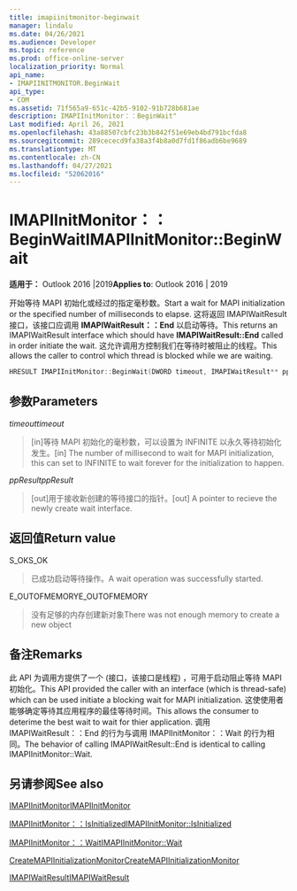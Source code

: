 ```yaml
---
title: imapiinitmonitor-beginwait
manager: lindalu
ms.date: 04/26/2021
ms.audience: Developer
ms.topic: reference
ms.prod: office-online-server
localization_priority: Normal
api_name:
- IMAPIINITMONITOR.BeginWait
api_type:
- COM
ms.assetid: 71f565a9-651c-42b5-9102-91b728b681ae
description: IMAPIInitMonitor：：BeginWait"
Last modified: April 26, 2021
ms.openlocfilehash: 43a88507cbfc23b3b842f51e69eb4bd791bcfda8
ms.sourcegitcommit: 289cececd9fa38a3f4b8a0d7fd1f86adb6be9689
ms.translationtype: MT
ms.contentlocale: zh-CN
ms.lasthandoff: 04/27/2021
ms.locfileid: "52062016"
---
```

# <a name="imapiinitmonitorbeginwait"></a><span data-ttu-id="8a69d-103">IMAPIInitMonitor：：BeginWait</span><span class="sxs-lookup"><span data-stu-id="8a69d-103">IMAPIInitMonitor::BeginWait</span></span>
  
<span data-ttu-id="8a69d-104">**适用于：** Outlook 2016 |2019</span><span class="sxs-lookup"><span data-stu-id="8a69d-104">**Applies to**: Outlook 2016 | 2019</span></span>
  
<span data-ttu-id="8a69d-105">开始等待 MAPI 初始化或经过的指定毫秒数。</span><span class="sxs-lookup"><span data-stu-id="8a69d-105">Start a wait for MAPI initialization or the specified number of milliseconds to elapse.</span></span> <span data-ttu-id="8a69d-106">这将返回 IMAPIWaitResult 接口，该接口应调用 **IMAPIWaitResult：：End** 以启动等待。</span><span class="sxs-lookup"><span data-stu-id="8a69d-106">This returns an IMAPIWaitResult interface which should have **IMAPIWaitResult::End** called in order initiate the wait.</span></span> <span data-ttu-id="8a69d-107">这允许调用方控制我们在等待时被阻止的线程。</span><span class="sxs-lookup"><span data-stu-id="8a69d-107">This allows the caller to control which thread is blocked while we are waiting.</span></span>

```cpp
HRESULT IMAPIInitMonitor::BeginWait(DWORD timeout, IMAPIWaitResult** ppResult)
```

## <a name="parameters"></a><span data-ttu-id="8a69d-108">参数</span><span class="sxs-lookup"><span data-stu-id="8a69d-108">Parameters</span></span>
<span data-ttu-id="8a69d-109">_timeout_</span><span class="sxs-lookup"><span data-stu-id="8a69d-109">_timeout_</span></span>
><span data-ttu-id="8a69d-110">[in]等待 MAPI 初始化的毫秒数，可以设置为 INFINITE 以永久等待初始化发生。</span><span class="sxs-lookup"><span data-stu-id="8a69d-110">[in] The number of millisecond to wait for MAPI initialization, this can set to INFINITE to wait forever for the initialization to happen.</span></span>

<span data-ttu-id="8a69d-111">_ppResult_</span><span class="sxs-lookup"><span data-stu-id="8a69d-111">_ppResult_</span></span>
><span data-ttu-id="8a69d-112">[out]用于接收新创建的等待接口的指针。</span><span class="sxs-lookup"><span data-stu-id="8a69d-112">[out] A pointer to recieve the newly create wait interface.</span></span>

## <a name="return-value"></a><span data-ttu-id="8a69d-113">返回值</span><span class="sxs-lookup"><span data-stu-id="8a69d-113">Return value</span></span>
<span data-ttu-id="8a69d-114">S_OK</span><span class="sxs-lookup"><span data-stu-id="8a69d-114">S_OK</span></span>
><span data-ttu-id="8a69d-115">已成功启动等待操作。</span><span class="sxs-lookup"><span data-stu-id="8a69d-115">A wait operation was successfully started.</span></span>

<span data-ttu-id="8a69d-116">E_OUTOFMEMORY</span><span class="sxs-lookup"><span data-stu-id="8a69d-116">E_OUTOFMEMORY</span></span>
><span data-ttu-id="8a69d-117">没有足够的内存创建新对象</span><span class="sxs-lookup"><span data-stu-id="8a69d-117">There was not enough memory to create a new object</span></span>

## <a name="remarks"></a><span data-ttu-id="8a69d-118">备注</span><span class="sxs-lookup"><span data-stu-id="8a69d-118">Remarks</span></span>
<span data-ttu-id="8a69d-119">此 API 为调用方提供了一个 (接口，该接口是线程) ，可用于启动阻止等待 MAPI 初始化。</span><span class="sxs-lookup"><span data-stu-id="8a69d-119">This API provided the caller with an interface (which is thread-safe) which can be used initiate a blocking wait for MAPI initialization.</span></span> <span data-ttu-id="8a69d-120">这使使用者能够确定等待其应用程序的最佳等待时间。</span><span class="sxs-lookup"><span data-stu-id="8a69d-120">This allows the consumer to deterime the best wait to wait for thier application.</span></span>   <span data-ttu-id="8a69d-121">调用 IMAPIWaitResult：：End 的行为与调用 IMAPIInitMonitor：：Wait 的行为相同。</span><span class="sxs-lookup"><span data-stu-id="8a69d-121">The behavior of calling IMAPIWaitResult::End is identical to calling IMAPIInitMonitor::Wait.</span></span>

## <a name="see-also"></a><span data-ttu-id="8a69d-122">另请参阅</span><span class="sxs-lookup"><span data-stu-id="8a69d-122">See also</span></span>

[<span data-ttu-id="8a69d-123">IMAPIInitMonitor</span><span class="sxs-lookup"><span data-stu-id="8a69d-123">IMAPIInitMonitor</span></span>](imapiinitmonitoriunknown.md)

[<span data-ttu-id="8a69d-124">IMAPIInitMonitor：：IsInitialized</span><span class="sxs-lookup"><span data-stu-id="8a69d-124">IMAPIInitMonitor::IsInitialized</span></span>](imapiinitmonitor-isinitialized.md)

[<span data-ttu-id="8a69d-125">IMAPIInitMonitor：：Wait</span><span class="sxs-lookup"><span data-stu-id="8a69d-125">IMAPIInitMonitor::Wait</span></span>](imapiinitmonitor-wait.md)

[<span data-ttu-id="8a69d-126">CreateMAPIInitializationMonitor</span><span class="sxs-lookup"><span data-stu-id="8a69d-126">CreateMAPIInitializationMonitor</span></span>](createmapiinitializationmonitor.md)

[<span data-ttu-id="8a69d-127">IMAPIWaitResult</span><span class="sxs-lookup"><span data-stu-id="8a69d-127">IMAPIWaitResult</span></span>](imapiwaitresultiunknown.md)
